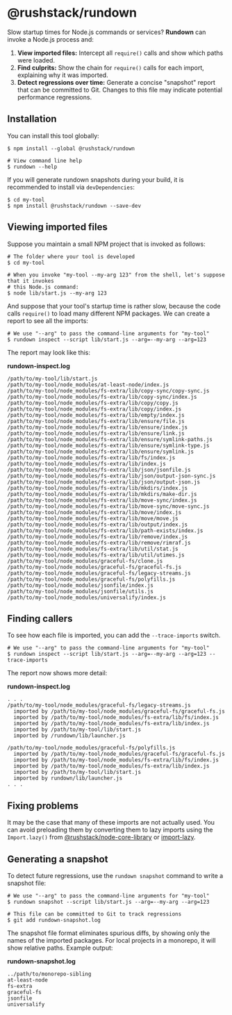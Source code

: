 # @rushstack/rundown

Slow startup times for Node.js commands or services?  **Rundown** can invoke a Node.js process and:

1. **View imported files:** Intercept all `require()` calls and show which paths were loaded.
2. **Find culprits:** Show the chain for `require()` calls for each import, explaining why it was imported.
3. **Detect regressions over time:** Generate a concise "snapshot" report that can be committed to Git.  Changes
   to this file may indicate potential performance regressions.


## Installation

You can install this tool globally:

```shell
$ npm install --global @rushstack/rundown

# View command line help
$ rundown --help
```

If you will generate rundown snapshots during your build, it is recommended to install via `devDependencies`:

```shell
$ cd my-tool
$ npm install @rushstack/rundown --save-dev
```


## Viewing imported files

Suppose you maintain a small NPM project that is invoked as follows:

```shell
# The folder where your tool is developed
$ cd my-tool

# When you invoke "my-tool --my-arg 123" from the shell, let's suppose that it invokes
# this Node.js command:
$ node lib/start.js --my-arg 123
```

And suppose that your tool's startup time is rather slow, because the code calls `require()` to load many different
NPM packages.  We can create a report to see all the imports:

```shell
# We use "--arg" to pass the command-line arguments for "my-tool"
$ rundown inspect --script lib/start.js --arg=--my-arg --arg=123
```

The report may look like this:

**rundown-inspect.log**
```
/path/to/my-tool/lib/start.js
/path/to/my-tool/node_modules/at-least-node/index.js
/path/to/my-tool/node_modules/fs-extra/lib/copy-sync/copy-sync.js
/path/to/my-tool/node_modules/fs-extra/lib/copy-sync/index.js
/path/to/my-tool/node_modules/fs-extra/lib/copy/copy.js
/path/to/my-tool/node_modules/fs-extra/lib/copy/index.js
/path/to/my-tool/node_modules/fs-extra/lib/empty/index.js
/path/to/my-tool/node_modules/fs-extra/lib/ensure/file.js
/path/to/my-tool/node_modules/fs-extra/lib/ensure/index.js
/path/to/my-tool/node_modules/fs-extra/lib/ensure/link.js
/path/to/my-tool/node_modules/fs-extra/lib/ensure/symlink-paths.js
/path/to/my-tool/node_modules/fs-extra/lib/ensure/symlink-type.js
/path/to/my-tool/node_modules/fs-extra/lib/ensure/symlink.js
/path/to/my-tool/node_modules/fs-extra/lib/fs/index.js
/path/to/my-tool/node_modules/fs-extra/lib/index.js
/path/to/my-tool/node_modules/fs-extra/lib/json/jsonfile.js
/path/to/my-tool/node_modules/fs-extra/lib/json/output-json-sync.js
/path/to/my-tool/node_modules/fs-extra/lib/json/output-json.js
/path/to/my-tool/node_modules/fs-extra/lib/mkdirs/index.js
/path/to/my-tool/node_modules/fs-extra/lib/mkdirs/make-dir.js
/path/to/my-tool/node_modules/fs-extra/lib/move-sync/index.js
/path/to/my-tool/node_modules/fs-extra/lib/move-sync/move-sync.js
/path/to/my-tool/node_modules/fs-extra/lib/move/index.js
/path/to/my-tool/node_modules/fs-extra/lib/move/move.js
/path/to/my-tool/node_modules/fs-extra/lib/output/index.js
/path/to/my-tool/node_modules/fs-extra/lib/path-exists/index.js
/path/to/my-tool/node_modules/fs-extra/lib/remove/index.js
/path/to/my-tool/node_modules/fs-extra/lib/remove/rimraf.js
/path/to/my-tool/node_modules/fs-extra/lib/util/stat.js
/path/to/my-tool/node_modules/fs-extra/lib/util/utimes.js
/path/to/my-tool/node_modules/graceful-fs/clone.js
/path/to/my-tool/node_modules/graceful-fs/graceful-fs.js
/path/to/my-tool/node_modules/graceful-fs/legacy-streams.js
/path/to/my-tool/node_modules/graceful-fs/polyfills.js
/path/to/my-tool/node_modules/jsonfile/index.js
/path/to/my-tool/node_modules/jsonfile/utils.js
/path/to/my-tool/node_modules/universalify/index.js
```

## Finding callers

To see how each file is imported, you can add the `--trace-imports` switch.
```shell
# We use "--arg" to pass the command-line arguments for "my-tool"
$ rundown inspect --script lib/start.js --arg=--my-arg --arg=123 --trace-imports
```

The report now shows more detail:

**rundown-inspect.log**
```
. . .
/path/to/my-tool/node_modules/graceful-fs/legacy-streams.js
  imported by /path/to/my-tool/node_modules/graceful-fs/graceful-fs.js
  imported by /path/to/my-tool/node_modules/fs-extra/lib/fs/index.js
  imported by /path/to/my-tool/node_modules/fs-extra/lib/index.js
  imported by /path/to/my-tool/lib/start.js
  imported by /rundown/lib/launcher.js

/path/to/my-tool/node_modules/graceful-fs/polyfills.js
  imported by /path/to/my-tool/node_modules/graceful-fs/graceful-fs.js
  imported by /path/to/my-tool/node_modules/fs-extra/lib/fs/index.js
  imported by /path/to/my-tool/node_modules/fs-extra/lib/index.js
  imported by /path/to/my-tool/lib/start.js
  imported by rundown/lib/launcher.js
. . .
```

## Fixing problems

It may be the case that many of these imports are not actually used.  You can avoid preloading them
by converting them to lazy imports using the `Import.lazy()` from
[@rushstack/node-core-library](https://www.npmjs.com/package/@rushstack/node-core-library)
or [import-lazy](https://www.npmjs.com/package/import-lazy).


## Generating a snapshot

To detect future regressions, use the `rundown snapshot` command to write a snapshot file:

```shell
# We use "--arg" to pass the command-line arguments for "my-tool"
$ rundown snapshot --script lib/start.js --arg=--my-arg --arg=123

# This file can be committed to Git to track regressions
$ git add rundown-snapshot.log
```

The snapshot file format eliminates spurious diffs, by showing only the names of the imported packages.
For local projects in a monorepo, it will show relative paths.  Example output:

**rundown-snapshot.log**
```
../path/to/monorepo-sibling
at-least-node
fs-extra
graceful-fs
jsonfile
universalify
```
